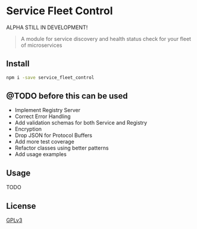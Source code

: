 # Service Fleet Control

ALPHA STILL IN DEVELOPMENT! 

> A module for service discovery and health status check for your fleet of microservices

## Install

```bash
npm i -save service_fleet_control
```

## @TODO before this can be used
* Implement Registry Server
* Correct Error Handling
* Add validation schemas for both Service and Registry
* Encryption
* Drop JSON for Protocol Buffers
* Add more test coverage
* Refactor classes using better patterns
* Add usage examples

## Usage

TODO

## License

[GPLv3](https://www.gnu.org/licenses/gpl-3.0.en.html)

[npm-image]: https://img.shields.io/npm/v/live-xxx.svg
[npm-url]: https://www.npmjs.com/package/kaos_control
